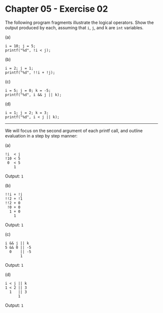 # Chapter 05 - Exercise 02

The following program fragments illustrate the logical operators. Show the output produced by each, assuming that `i`, `j`, and k are `int` variables.

(a)
```
i = 10; j = 5;
printf("%d", !i < j);
```
(b)
```
i = 2; j = 1;
printf("%d", !!i + !j);
```
(c)
```
i = 5; j = 0; k = -5;
printf("%d", i && j || k);
```
(d)
```
i = 1; j = 2; k = 3;
printf("%d", i < j || k);
```

---

We will focus on the second argument of each printf call, and outline evaluation in a step by step manner:

(a)
```
!i  < j
!10 < 5
 0  < 5
    1
```

Output: `1`

(b)
```
!!i + !j
!!2 + !1
!!2 + 0
 !0 + 0
  1 + 0
    1
```

Output: `1`

(c)
```
i && j || k
5 && 0 || -5
  0    || -5
       1
```

Output: `1`

(d)
```
i < j || k
1 < 2 || 3
  1   || 3
      1
```

Output: `1`
